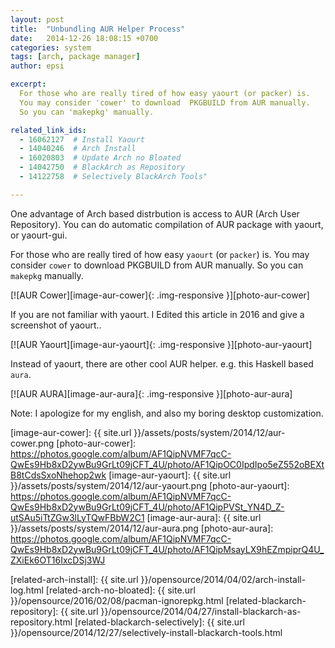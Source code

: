 ```yaml
---
layout: post
title:  "Unbundling AUR Helper Process"
date:   2014-12-26 18:08:15 +0700
categories: system
tags: [arch, package manager]
author: epsi

excerpt:
  For those who are really tired of how easy yaourt (or packer) is. 
  You may consider 'cower' to download  PKGBUILD from AUR manually. 
  So you can 'makepkg' manually.

related_link_ids: 
  - 16062127  # Install Yaourt
  - 14040246  # Arch Install
  - 16020803  # Update Arch no Bloated  
  - 14042750  # BlackArch as Repository
  - 14122758  # Selectively BlackArch Tools"  

---
```


One advantage of Arch based distrbution is access to AUR (Arch User Repository).
You can do automatic compilation of AUR package with yaourt, or yaourt-gui.

For those who are really tired of how easy <code>yaourt</code> (or <code>packer</code>) is. 
You may consider <code>cower</code> to download  PKGBUILD from AUR manually. 
So you can <code>makepkg</code> manually.

[![AUR Cower][image-aur-cower]{: .img-responsive }][photo-aur-cower]

If you are not familiar with yaourt. 
I Edited this article in 2016 and give a screenshot of yaourt..

[![AUR Yaourt][image-aur-yaourt]{: .img-responsive }][photo-aur-yaourt]

Instead of yaourt, there are other cool AUR helper.
e.g. this Haskell based <code>aura</code>.

[![AUR AURA][image-aur-aura]{: .img-responsive }][photo-aur-aura]

Note: I apologize for my english,
and also my boring desktop customization.

[//]: <> ( -- -- -- links below -- -- -- )


[image-aur-cower]: {{ site.url }}/assets/posts/system/2014/12/aur-cower.png
[photo-aur-cower]: https://photos.google.com/album/AF1QipNVMF7qcC-QwEs9Hb8xD2ywBu9GrLt09jCFT_4U/photo/AF1QipOC0IpdIpo5eZ552oBEXtB8tCdsSxoNhehop2wk
[image-aur-yaourt]: {{ site.url }}/assets/posts/system/2014/12/aur-yaourt.png
[photo-aur-yaourt]: https://photos.google.com/album/AF1QipNVMF7qcC-QwEs9Hb8xD2ywBu9GrLt09jCFT_4U/photo/AF1QipPVSt_YN4D_Z-utSAu5iTtZGw3lLyTQwFBbW2C1
[image-aur-aura]: {{ site.url }}/assets/posts/system/2014/12/aur-aura.png
[photo-aur-aura]: https://photos.google.com/album/AF1QipNVMF7qcC-QwEs9Hb8xD2ywBu9GrLt09jCFT_4U/photo/AF1QipMsayLX9hEZmpiprQ4U_ZXiEk6OT16IxcDSj3WJ

[related-arch-install]: {{ site.url }}/opensource/2014/04/02/arch-install-log.html
[related-arch-no-bloated]: {{ site.url }}/opensource/2016/02/08/pacman-ignorepkg.html
[related-blackarch-repository]: {{ site.url }}/opensource/2014/04/27/install-blackarch-as-repository.html
[related-blackarch-selectively]: {{ site.url }}/opensource/2014/12/27/selectively-install-blackarch-tools.html
